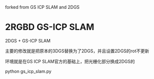 forked from GS ICP SLAM and 2DGS

# 2RGBD GS-ICP SLAM

2DGS + GS-ICP SLAM

主要的修改就是把原本的3DGS替换为了2DGS，并且设置2DGS的rot不更新

环境就是在GS ICP SLAM官方的基础上，把光栅化部分换成2DGS的

python gs_icp_slam.py